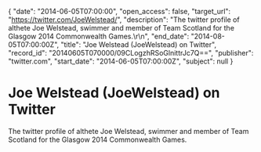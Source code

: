 {
  "date": "2014-06-05T07:00:00", 
  "open_access": false, 
  "target_url": "https://twitter.com/JoeWelstead/", 
  "description": "The twitter profile of althete Joe Welstead, swimmer and member of Team Scotland for the Glasgow 2014 Commonwealth Games.\r\n", 
  "end_date": "2014-08-05T07:00:00Z", 
  "title": "Joe Welstead (JoeWelstead) on Twitter", 
  "record_id": "20140605T070000/09CLogzhRSoGlnittrJc7Q==", 
  "publisher": "twitter.com", 
  "start_date": "2014-06-05T07:00:00Z", 
  "subject": null
}

# Joe Welstead (JoeWelstead) on Twitter

The twitter profile of althete Joe Welstead, swimmer and member of Team Scotland for the Glasgow 2014 Commonwealth Games.
